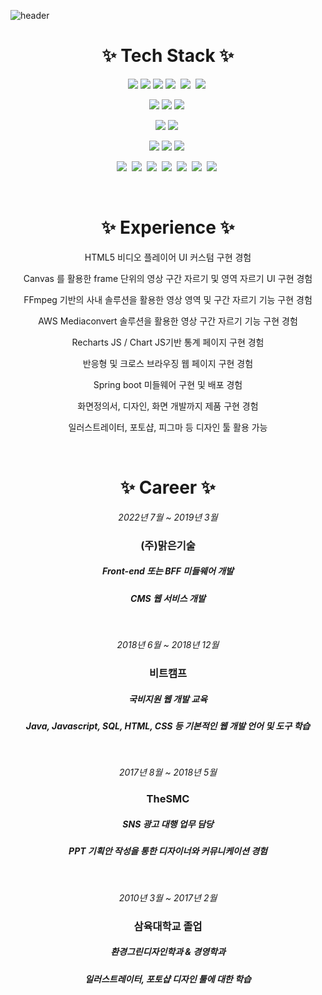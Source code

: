 
![header](https://capsule-render.vercel.app/api?type=waving&color=0:C2306C,100:5571FD&height=180&text=간결함을%20좋아하는%20Front-end%20Developer&fontSize=35&fontColor=fff&fontAlignY=35&animation=twinkling)

<h1 align="center">✨ Tech Stack ✨</h1>

<p align="center"><img src="https://img.shields.io/badge/JavaScript-F03C87?style=flat-square&logo=JavaScript&logoColor=yellow"/>&nbsp<img src="https://img.shields.io/badge/Typescript-F03C87?style=flat-square&logo=Typescript&logoColor=5571FD"/>&nbsp<img src="https://img.shields.io/badge/React-F03C87?style=flat-square&logo=React&logoColor=61DAFB"/>&nbsp<img src="https://img.shields.io/badge/NextJS-F03C87?style=flat-square&logo=next.js&logoColor=000000"/>&nbsp
<img src="https://img.shields.io/badge/Electron-F03C87?style=flat-square&logo=electron&logoColor=47848F"/>&nbsp
<img src="https://img.shields.io/badge/Webpack-F03C87?style=flat-square&logo=webpack&logoColor=8DD6F9"/>&nbsp
</p>
<p align="center"><img src="https://img.shields.io/badge/Tailwind CSS-F03C87?style=flat-square&logo=Tailwind CSS&logoColor=06B6D4"/>&nbsp<img src="https://img.shields.io/badge/Bootstrap-F03C87?style=flat-square&logo=Bootstrap&logoColor=7952B3"/>&nbsp<img src="https://img.shields.io/badge/Material UI-F03C87?style=flat-square&logo=mui&logoColor=007FFF"/>&nbsp
</p>
<p align="center">
<img src="https://img.shields.io/badge/Java-5571FD?style=flat-square&logo=openjdk&logoColor=white"/>&nbsp<img src="https://img.shields.io/badge/Spring Boot-5571FD?style=flat-square&logo=spring boot&logoColor=green"/>&nbsp
</p>
<p align="center">
<img src="https://img.shields.io/badge/Apache Tomcat-5571FD?style=flat-square&logo=Apache Tomcat&logoColor=F8DC75"/>&nbsp<img src="https://img.shields.io/badge/Nginx-5571FD?style=flat-square&logo=nginx&logoColor=green"/>&nbsp<img src="https://img.shields.io/badge/Docker-5571FD?style=flat-square&logo=docker&logoColor=2496ED"/>&nbsp
</p>
<p align="center">
<img src="https://img.shields.io/badge/AWS S3-232F3E?style=flat-square&logo=amazon aws&logoColor=yellow"/>&nbsp
<img src="https://img.shields.io/badge/AWS Cloudfront-232F3E?style=flat-square&logo=amazon aws&logoColor=yellow"/>&nbsp
<img src="https://img.shields.io/badge/AWS Amplify-232F3E?style=flat-square&logo=amazon aws&logoColor=yellow"/>&nbsp
<img src="https://img.shields.io/badge/AWS EC2-232F3E?style=flat-square&logo=amazon aws&logoColor=yellow"/>&nbsp
<img src="https://img.shields.io/badge/AWS Mediaconvert-232F3E?style=flat-square&logo=amazon aws&logoColor=yellow"/>&nbsp
<img src="https://img.shields.io/badge/AWS Lambda-232F3E?style=flat-square&logo=amazon aws&logoColor=yellow"/>&nbsp
<img src="https://img.shields.io/badge/AWS EventBridge-232F3E?style=flat-square&logo=amazon aws&logoColor=yellow"/>&nbsp
</p>

<br />
<h1 align="center">✨ Experience ✨</h1>

<p align="center">HTML5 비디오 플레이어 UI 커스텀 구현 경험</p>
<p align="center">Canvas 를 활용한 frame 단위의 영상 구간 자르기 및 영역 자르기 UI 구현 경험</p>
<p align="center">FFmpeg 기반의 사내 솔루션을 활용한 영상 영역 및 구간 자르기 기능 구현 경험</p>
<p align="center">AWS Mediaconvert 솔루션을 활용한 영상 구간 자르기 기능 구현 경험 </p>
<p align="center">Recharts JS / Chart JS기반 통계 페이지 구현 경험</p>
<p align="center">반응형 및 크로스 브라우징 웹 페이지 구현 경험</p>
<p align="center">Spring boot 미들웨어 구현 및 배포 경험</p>
<p align="center">화면정의서, 디자인, 화면 개발까지 제품 구현 경험</p>
<p align="center">일러스트레이터, 포토샵, 피그마 등 디자인 툴 활용 가능</p>

<!-- 
- HTML5 비디오 플레이어 UI 커스텀 구현 경험
- Canvas 를 활용한 frame 단위의 영상 구간 자르기 및 영역 자르기 UI 구현 경험
- FFmpeg 기반의 사내 솔루션을 활용한 영상 영역 및 구간 자르기 기능 구현 경험
- AWS Mediaconvert 솔루션을 활용한 영상 구간 자르기 기능 구현 경험 
- Recharts JS / Chart JS기반 통계 페이지 구현 경험
- 반응형 및 크로스 브라우징 웹 페이지 구현 경험
- Spring boot 미들웨어 구현 및 배포 경험
- 화면정의서, 디자인, 화면 개발까지 제품 구현 경험
- 일러스트레이터, 포토샵, 피그마 등 디자인 툴 활용 가능
-->

<br />

<h1 align="center">✨ Career ✨</h1>

_<p align="center">2022년 7월 ~ 2019년 3월</p>_

<h3 align="center">(주)맑은기술</h3>
<h5 align="center">Front-end 또는 BFF 미들웨어 개발</h5>
<h5 align="center">CMS 웹 서비스 개발</h5>

<br/>

_<p align="center">2018년 6월 ~ 2018년 12월</p>_
<h3 align="center">비트캠프</h3>
<h5 align="center">국비지원 웹 개발 교육</h5>
<h5 align="center">Java, Javascript, SQL, HTML, CSS 등 기본적인 웹 개발 언어 및 도구 학습</h5>

<br/>

_<p align="center">2017년 8월 ~ 2018년 5월</p>_
<h3 align="center">TheSMC</h3>
<h5 align="center">SNS 광고 대행 업무 담당</h5>
<h5 align="center">PPT 기획안 작성을 통한 디자이너와 커뮤니케이션 경험</h5>

<br/>

_<p align="center">2010년 3월 ~ 2017년 2월</p>_
<h3 align="center">삼육대학교 졸업</h3>
<h5 align="center">환경그린디자인학과 & 경영학과</h5>
<h5 align="center">일러스트레이터, 포토샵 디자인 툴에 대한 학습</h5>

<br/>

  

<!-- **jinwoongBang/jinwoongBang** is a ✨ _special_ ✨ repository because its `README.md` (this file) appears on your GitHub profile.

Here are some ideas to get you started:

- 🔭 I’m currently working on ...
- 🌱 I’m currently learning ...
- 👯 I’m looking to collaborate on ...
- 🤔 I’m looking for help with ...
- 💬 Ask me about ...
- 📫 How to reach me: ...
- 😄 Pronouns: ...
- ⚡ Fun fact: ... -->

